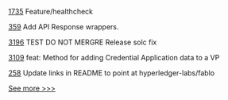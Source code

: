 
[1735](https://github.com/hyperledger/iroha/pull/1735) Feature/healthcheck

[359](https://github.com/hyperledger/cello/pull/359) Add API Response wrappers.

[3196](https://github.com/hyperledger/besu/pull/3196) TEST DO NOT MERGRE Release solc fix

[3109](https://github.com/hyperledger/aries-framework-go/pull/3109) feat: Method for adding Credential Application data to a VP

[258](https://github.com/hyperledger-labs/fablo/pull/258) Update links in README to point at hyperledger-labs/fablo


[See more >>>](https://start-here.hyperledger.org/pull-requests)
